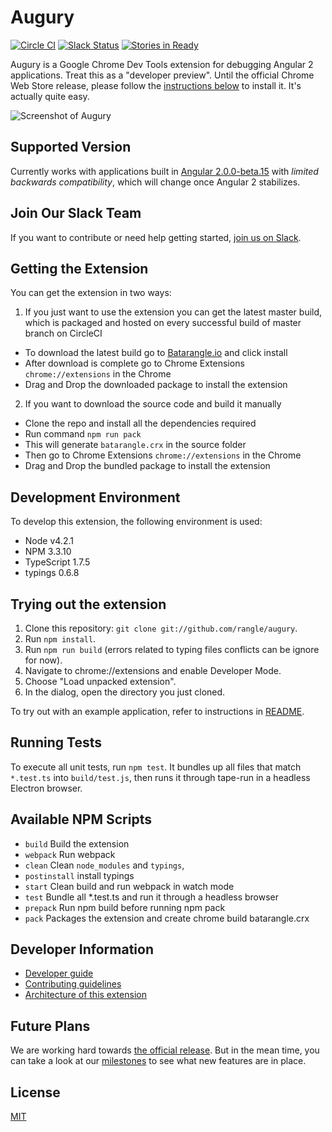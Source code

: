 # Augury

[![Circle CI](https://circleci.com/gh/rangle/augury.svg?style=svg)](https://circleci.com/gh/rangle/augury) [![Slack Status](https://batarangle-slack.herokuapp.com/badge.svg)](https://batarangle-slack.herokuapp.com)
[![Stories in Ready](https://badge.waffle.io/rangle/augury.svg?label=ready&title=Ready)](https://waffle.io/rangle/augury)

Augury is a Google Chrome Dev Tools extension for debugging Angular 2 applications. Treat this as a "developer preview". Until the official Chrome Web Store release, please follow the [instructions below](#getting-the-extension) to install it. It's actually quite easy.

![Screenshot of Augury](images/screenloop.gif)


## Supported Version

Currently works with applications built in [Angular 2.0.0-beta.15](https://github.com/angular/angular/blob/master/CHANGELOG.md#200-beta15-2016-04-13) with _limited backwards compatibility_, which will change once Angular 2 stabilizes.

## Join Our Slack Team

If you want to contribute or need help getting started, [join us on Slack](https://batarangle-slack.herokuapp.com).

## Getting the Extension

You can get the extension in two ways:

1. If you just want to use the extension you can get the latest master build, which is packaged and hosted on every successful build of master branch on CircleCI
 * To download the latest build go to [Batarangle.io](http://batarangle.io) and click install
 * After download is complete go to Chrome Extensions `chrome://extensions` in the Chrome
 * Drag and Drop the downloaded package to install the extension

2. If you want to download the source code and build it manually
 * Clone the repo and install all the dependencies required
 * Run command `npm run pack`
 * This will generate `batarangle.crx` in the source folder
 * Then go to Chrome Extensions `chrome://extensions` in the Chrome
 * Drag and Drop the bundled package to install the extension

## Development Environment

To develop this extension, the following environment is used:

* Node v4.2.1
* NPM 3.3.10
* TypeScript 1.7.5
* typings 0.6.8

## Trying out the extension

1. Clone this repository: `git clone git://github.com/rangle/augury`.
2. Run `npm install`.
3. Run `npm run build` (errors related to typing files conflicts can be ignore for now).
4. Navigate to chrome://extensions and enable Developer Mode.
5. Choose "Load unpacked extension".
6. In the dialog, open the directory you just cloned.

To try out with an example application, refer to instructions in [README](./example-apps/todo-mvc-example/README.md).

## Running Tests

To execute all unit tests, run `npm test`. It bundles up all files that match `*.test.ts` into `build/test.js`, then runs it through tape-run in a headless Electron browser.

## Available NPM Scripts

- `build` Build the extension
- `webpack` Run webpack
- `clean` Clean `node_modules` and `typings`,
- `postinstall` install typings
- `start` Clean build and run webpack in watch mode
- `test` Bundle all *.test.ts and run it through a headless browser
- `prepack` Run npm build before running npm pack
- `pack` Packages the extension and create chrome build batarangle.crx

## Developer Information

- [Developer guide](https://github.com/rangle/augury/wiki)
- [Contributing guidelines](CONTRIBUTING.md)
- [Architecture of this extension](./docs/ARCHITECTURE.md)

## Future Plans

We are working hard towards [the official release](https://github.com/rangle/augury/releases). But in the mean time, you can take a look at our [milestones](https://github.com/rangle/augury/milestones) to see what new features are in place.

## License
[MIT](LICENSE)
